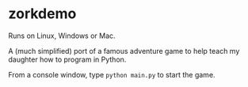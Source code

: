 # zorkdemo
Runs on Linux, Windows or Mac.

A (much simplified) port of a famous adventure game to help teach my daughter how to program in Python.

From a console window, type `python main.py` to start the game.
